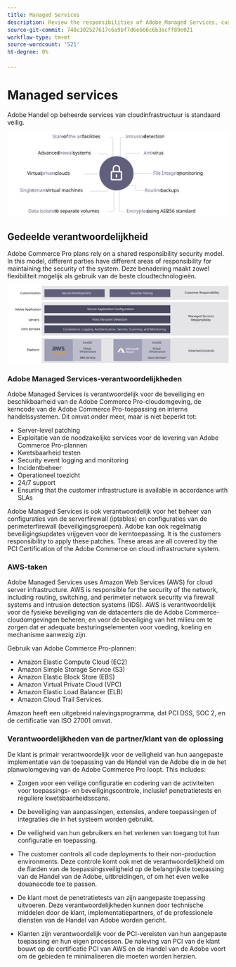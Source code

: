 ```yaml
---
title: Managed Services
description: Review the responsibilities of Adobe Managed Services, customers, and cloud service providers for your Adobe Commerce on cloud infrastructure implementaiton.
source-git-commit: 748c302527617c6a9bf7d6e666c6b3acff89e021
workflow-type: tm+mt
source-wordcount: '521'
ht-degree: 0%

---
```



# Managed services

Adobe Handel op beheerde services van cloudinfrastructuur is standaard veilig.

![Diagram met de beheerde diensten van de Adobe Commerce](../../../assets/playbooks/managed-services.svg)

## Gedeelde verantwoordelijkheid

Adobe Commerce Pro plans rely on a shared responsibility security model. In this model, different parties have different areas of responsibility for maintaining the security of the system. Deze benadering maakt zowel flexibiliteit mogelijk als gebruik van de beste cloudtechnologieën.

![Diagram met het model voor gedeelde verantwoordelijkheid voor Adobe Commerce](../../../assets/playbooks/shared-responsibility.svg)

### Adobe Managed Services-verantwoordelijkheden

Adobe Managed Services is verantwoordelijk voor de beveiliging en beschikbaarheid van de Adobe Commerce Pro-cloudomgeving, de kerncode van de Adobe Commerce Pro-toepassing en interne handelssystemen. Dit omvat onder meer, maar is niet beperkt tot:

- Server-level patching
- Exploitatie van de noodzakelijke services voor de levering van Adobe Commerce Pro-plannen
- Kwetsbaarheid testen
- Security event logging and monitoring
- Incidentbeheer
- Operationeel toezicht
- 24/7 support
- Ensuring that the customer infrastructure is available in accordance with SLAs

Adobe Managed Services is ook verantwoordelijk voor het beheer van configuraties van de serverfirewall (iptables) en configuraties van de perimeterfirewall (beveiligingsgroepen). Adobe kan ook regelmatig beveiligingsupdates vrijgeven voor de kerntoepassing. It is the customers responsibility to apply these patches. These areas are all covered by the PCI Certification of the Adobe Commerce on cloud infrastructure system.

### AWS-taken

Adobe Managed Services uses Amazon Web Services (AWS) for cloud server infrastructure. AWS is responsible for the security of the network, including routing, switching, and perimeter network security via firewall systems and intrusion detection systems (IDS). AWS is verantwoordelijk voor de fysieke beveiliging van de datacenters die de Adobe Commerce-cloudomgevingen beheren, en voor de beveiliging van het milieu om te zorgen dat er adequate besturingselementen voor voeding, koeling en mechanisme aanwezig zijn.

Gebruik van Adobe Commerce Pro-plannen:

- Amazon Elastic Compute Cloud (EC2)
- Amazon Simple Storage Service (S3)
- Amazon Elastic Block Store (EBS)
- Amazon Virtual Private Cloud (VPC)
- Amazon Elastic Load Balancer (ELB)
- Amazon Cloud Trail Services.

Amazon heeft een uitgebreid nalevingsprogramma, dat PCI DSS, SOC 2, en de certificatie van ISO 27001 omvat.

### Verantwoordelijkheden van de partner/klant van de oplossing

De klant is primair verantwoordelijk voor de veiligheid van hun aangepaste implementatie van de toepassing van de Handel van de Adobe die in de het planwolomgeving van de Adobe Commerce Pro loopt. This includes:

- Zorgen voor een veilige configuratie en codering van de activiteiten voor toepassings- en beveiligingscontrole, inclusief penetratietests en reguliere kwetsbaarheidsscans.

- De beveiliging van aanpassingen, extensies, andere toepassingen of integraties die in het systeem worden gebruikt.

- De veiligheid van hun gebruikers en het verlenen van toegang tot hun configuratie en toepassing.

- The customer controls all code deployments to their non-production environments. Deze controle komt ook met de verantwoordelijkheid om de flarden van de toepassingsveiligheid op de belangrijkste toepassing van de Handel van de Adobe, uitbreidingen, of om het even welke douanecode toe te passen.

- De klant moet de penetratietests van zijn aangepaste toepassing uitvoeren. Deze verantwoordelijkheden kunnen door technische middelen door de klant, implementatiepartners, of de professionele diensten van de Handel van Adobe worden gericht.

- Klanten zijn verantwoordelijk voor de PCI-vereisten van hun aangepaste toepassing en hun eigen processen. De naleving van PCI van de klant bouwt op de certificatie PCI van AWS en de Handel van de Adobe voort om de gebieden te minimaliseren die moeten worden herzien.
